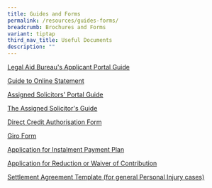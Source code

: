 ```yaml
---
title: Guides and Forms
permalink: /resources/guides-forms/
breadcrumb: Brochures and Forms
variant: tiptap
third_nav_title: Useful Documents
description: ""
---
```

<p></p>
<p><a href="/files/LAB_AP_Portal_Guide.pdf" rel="noopener noreferrer nofollow" target="_blank">Legal Aid Bureau's Applicant Portal Guide</a>
<br>
</p>
<p><a href="/files/Guide_to_Online_Statement.pdf" rel="noopener noreferrer nofollow" target="_blank">Guide to Online Statement</a>
</p>
<p><a href="/files/AS-Portal-Guide.pdf" rel="noopener noreferrer nofollow" target="_blank">Assigned Solicitors' Portal Guide</a>
<br>
</p>
<p><a href="/files/The-Assigned-Solicitor-Guide.pdf" rel="noopener noreferrer nofollow" target="_blank">The Assigned Solicitor's Guide</a>
<br>
</p>
<p><a href="/files/DCA-Form.pdf" rel="noopener noreferrer nofollow" target="_blank">Direct Credit Authorisation Form</a>
<br>
</p>
<p><a href="/files/Giro-form.pdf" rel="noopener noreferrer nofollow" target="_blank">Giro Form</a>
<br>
</p>
<p><a href="/files/application_for_instalment_payment_plan.pdf" rel="noopener noreferrer nofollow" target="_blank">Application for Instalment Payment Plan</a>
<br>
</p>
<p><a href="/files/application_for_reduction_or_waiver_of_contribution.pdf" rel="noopener noreferrer nofollow" target="_blank">Application for Reduction or Waiver of Contribution</a>
</p>
<p></p>
<p><a href="/files/Settlement_Agreement_Template__general_Personal_Injury_cases_.pdf" rel="noopener nofollow" target="_blank">Settlement Agreement Template (for general Personal Injury cases)</a>
</p>
<p></p>
<p></p>